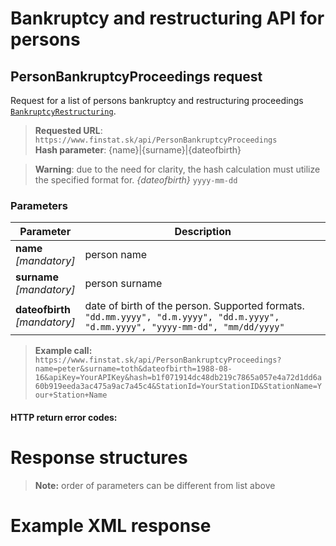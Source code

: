 # Bankruptcy and restructuring API for persons

## PersonBankruptcyProceedings request
Request for a list of persons bankruptcy and restructuring proceedings [`BankruptcyRestructuring`](#BankruptcyRestructuring).
> **Requested URL**: ```https://www.finstat.sk/api/PersonBankruptcyProceedings```<br />
> **Hash parameter**: {name}|{surname}|{dateofbirth}

> **Warning**: due to the need for clarity, the hash calculation must utilize the specified format for. *{dateofbirth}* `yyyy-mm-dd`

### Parameters
| Parameter | Description |
| ----------- | ----------- |
| **name**<br />*[mandatory]*| person name |
| **surname**<br />*[mandatory]*| person surname |
| **dateofbirth**<br />*[mandatory]*| date of birth of the person. Supported formats. `"dd.mm.yyyy", "d.m.yyyy", "dd.m.yyyy", "d.mm.yyyy", "yyyy-mm-dd", "mm/dd/yyyy"` 

[](../../../common/parameters/parameters-sk.md ':include')

> **Example call:** ```https://www.finstat.sk/api/PersonBankruptcyProceedings?name=peter&surname=toth&dateofbirth=1988-08-16&apiKey=YourAPIKey&hash=b1f071914dc48db219c7865a057e4a72d1dd6a60b919eeda3ac475a9ac7a45c4&StationId=YourStationID&StationName=Your+Station+Name```

#### HTTP return error codes:
[](../../../common/http/errorcodes-en.md ':include')

# Response structures
[](../../../common/responses/bankruptcyrestructuring-en.md ':include')

[](../../../common/responses/personaddress-en.md ':include')

> **Note:**  order of parameters can be different from list above

# Example XML response
[](../../../common/examples/bankruptcyrestructuring.md ':include')
